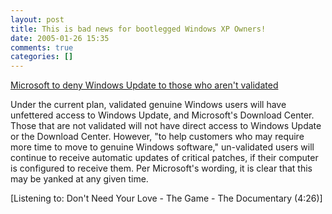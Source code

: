```yaml
---
layout: post
title: This is bad news for bootlegged Windows XP Owners!
date: 2005-01-26 15:35
comments: true
categories: []
---
```

<a href="http://arstechnica.com/news.ars/post/20050126-4555.html">Microsoft to deny Windows Update to those who aren't validated</a>

Under the current plan, validated genuine Windows users will have unfettered access to Windows Update, and Microsoft's Download Center. Those that are not validated will not have direct access to Windows Update or the Download Center. However, "to help customers who may require more time to move to genuine Windows software," un-validated users will continue to receive automatic updates of critical patches, if their computer is configured to receive them. Per Microsoft's wording, it is clear that this may be yanked at any given time.

<div class="media">[Listening to: Don't Need Your Love - The Game - The Documentary (4:26)]</div>
